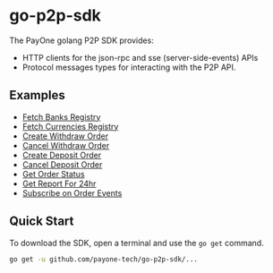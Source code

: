 # go-p2p-sdk

The PayOne golang P2P SDK provides:

- HTTP clients for the json-rpc and sse (server-side-events) APIs
- Protocol messages types for interacting with the P2P API.

## Examples

- [Fetch Banks Registry](https://github.com/payone-tech/go-p2p-sdk/tree/main/examples/rpc-banks-registry)
- [Fetch Currencies Registry](https://github.com/payone-tech/go-p2p-sdk/tree/main/examples/rpc-currencies-registry)
- [Create Withdraw Order](https://github.com/payone-tech/go-p2p-sdk/tree/main/examples/rpc-order-withdraw-create)
- [Cancel Withdraw Order](https://github.com/payone-tech/go-p2p-sdk/tree/main/examples/rpc-order-withdraw-cancel)
- [Create Deposit Order](https://github.com/payone-tech/go-p2p-sdk/tree/main/examples/rpc-order-deposit-create)
- [Cancel Deposit Order](https://github.com/payone-tech/go-p2p-sdk/tree/main/examples/rpc-order-deposit-cancel)
- [Get Order Status](https://github.com/payone-tech/go-p2p-sdk/tree/main/examples/rpc-order-status)
- [Get Report For 24hr](https://github.com/payone-tech/go-p2p-sdk/tree/main/examples/rpc-report)
- [Subscribe on Order Events](https://github.com/payone-tech/go-p2p-sdk/tree/main/examples/sse-events)

## Quick Start

To download the SDK, open a terminal and use the `go get` command.

```sh
go get -u github.com/payone-tech/go-p2p-sdk/...
```
